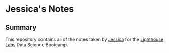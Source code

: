 # Jessica's Notes

## Summary

This repository contains all of the notes taken by [Jessica](https://github.com/JesShea)  for the [Lighthouse Labs](lighthouselabs.ca) Data Science Bootcamp.